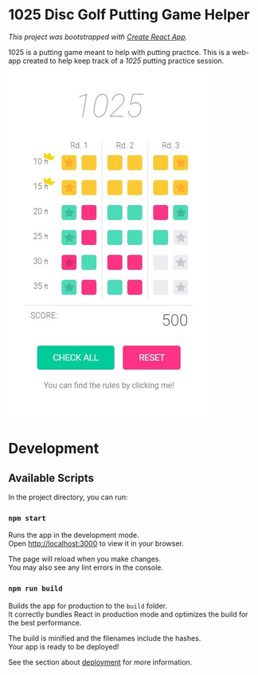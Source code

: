 # 1025 Disc Golf Putting Game Helper
_This project was bootstrapped with [Create React App](https://github.com/facebook/create-react-app)._

1025 is a putting game meant to help with putting practice.
This is a web-app created to help keep track of a _1025_ putting practice session.

![1025 screenshot](doc_images/screenshot.jpg)

# Development

## Available Scripts

In the project directory, you can run:

### `npm start`

Runs the app in the development mode.\
Open [http://localhost:3000](http://localhost:3000) to view it in your browser.

The page will reload when you make changes.\
You may also see any lint errors in the console.

### `npm run build`

Builds the app for production to the `build` folder.\
It correctly bundles React in production mode and optimizes the build for the best performance.

The build is minified and the filenames include the hashes.\
Your app is ready to be deployed!

See the section about [deployment](https://facebook.github.io/create-react-app/docs/deployment) for more information.
